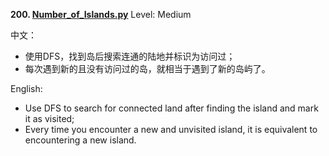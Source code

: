 **200. [Number_of_Islands.py](https://github.com/Kelv1nYu/LeetCode_Practices/blob/master/Code/Number_of_Islands.py)**      Level: Medium

中文：
* 使用DFS，找到岛后搜索连通的陆地并标识为访问过；
* 每次遇到新的且没有访问过的岛，就相当于遇到了新的岛屿了。

English:

* Use DFS to search for connected land after finding the island and mark it as visited;
* Every time you encounter a new and unvisited island, it is equivalent to encountering a new island.